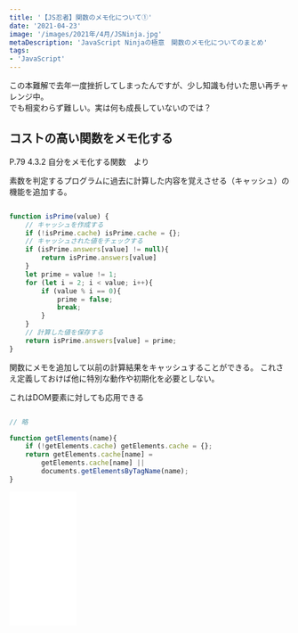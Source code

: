 ```yaml
---
title: '【JS忍者】関数のメモ化について①'
date: '2021-04-23'
image: '/images/2021年/4月/JSNinja.jpg'
metaDescription: 'JavaScript Ninjaの極意　関数のメモ化についてのまとめ'
tags: 
- 'JavaScript'
---
```


この本難解で去年一度挫折してしまったんですが、少し知識も付いた思い再チャレンジ中。<br />
でも相変わらず難しい。実は何も成長していないのでは？


## コストの高い関数をメモ化する

P.79
4.3.2 自分をメモ化する関数　より

素数を判定するプログラムに過去に計算した内容を覚えさせる（キャッシュ）の機能を追加する。

```javascript

function isPrime(value) {
    // キャッシュを作成する
    if (!isPrime.cache) isPrime.cache = {};
    // キャッシュされた値をチェックする
    if (isPrime.answers[value] != null){
        return isPrime.answers[value]
    }
    let prime = value != 1;
    for (let i = 2; i < value; i++){
        if (value % i == 0){
            prime = false;
            break;
        }
    }
    // 計算した値を保存する
    return isPrime.answers[value] = prime;
}

```
関数にメモを追加して以前の計算結果をキャッシュすることができる。
これさえ定義しておけば他に特別な動作や初期化を必要としない。

これはDOM要素に対しても応用できる

```javascript

// 略

function getElements(name){
    if (!getElements.cache) getElements.cache = {};
    return getElements.cache[name] = 
        getElements.cache[name] ||
        documents.getElementsByTagName(name);
}
```

<iframe style="width:120px;height:240px;" marginwidth="0" marginheight="0" scrolling="no" frameborder="0" src="//rcm-fe.amazon-adsystem.com/e/cm?lt1=_blank&bc1=000000&IS2=1&bg1=FFFFFF&fc1=000000&lc1=0000FF&t=blogtukki-22&language=ja_JP&o=9&p=8&l=as4&m=amazon&f=ifr&ref=as_ss_li_til&asins=B00ESXY9MA&linkId=a82ef349f8ab5a832867e6985ab8b020"></iframe>